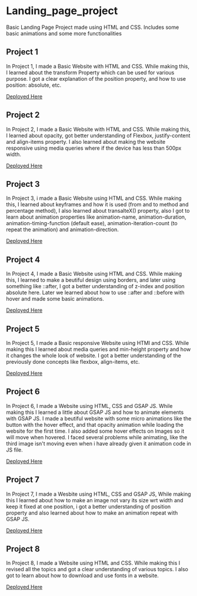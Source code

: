 # Landing_page_project
Basic Landing Page Project made using HTML and CSS. Includes some basic animations and some more functionalities

## Project 1
In Project 1, I made a Basic Website with HTML and CSS. While making this, I learned about the transform Property which can be used for various purpose. I got a clear explanation of the position property, and how to use position: absolute, etc.

[Deployed Here](http://priyanshukumarsinha.me/Landing_page_project/Project_1/)


## Project 2
In Project 2, I made a Basic Website with HTML and CSS. While making this, I learned about opacity, got better understanding of Flexbox, justify-content and align-items property. I also learned about making the website responsive using media queries where if the device has less than 500px width.

[Deployed Here](http://priyanshukumarsinha.me/Landing_page_project/Project_2/)


## Project 3
In Project 3, i made a Basic Website using HTML and CSS. While making this, I learned about keyframes and how it is used (from and to method and percentage method), I also learned about transalteX() property, also I got to learn about animation properties like animation-name, animation-duration, animation-timing-function (default ease), animation-iteration-count (to repeat the animation) and animation-direction.

[Deployed Here](http://priyanshukumarsinha.me/Landing_page_project/Project_3/)


## Project 4
In Project 4, I made a Basic Website using HTML and CSS. While making this, I learned to make a beutiful design using borders, and later using something like ::after, I got a better understanding of z-index and position absolute here. Later we learned about how to use ::after and ::before with hover and made some basic animations.


[Deployed Here](http://priyanshukumarsinha.me/Landing_page_project/Project_4/)


## Project 5
In Project 5, I made a Basic responsive Website using HTMl and CSS. While making this I learned about media queries and min-height property and how it changes the whole look of website. I got a better understanding of the previously done concepts like flexbox, align-items, etc.

[Deployed Here](http://priyanshukumarsinha.me/Landing_page_project/Project_5/)


## Project 6
In Project 6, I made a Website using HTML, CSS and GSAP JS. While making this I learned a little about GSAP JS and how to animate elements with GSAP JS. I made a beutiful website with some micro animations like the button with the hover effect, and that opacity animation while loading the website for the first time. I also added some hover effects on Images so it will move when hovered. I faced several problems while animating, like the third image isn't moving even when i have already given it animation code in JS file.

[Deployed Here](http://priyanshukumarsinha.me/Landing_page_project/Project_6/)


## Project 7
In Project 7, I made a Wesbite using HTML, CSS and GSAP JS, While making this I learned about how to make an image not vary its size wrt width and keep it fixed at one position, i got a better understanding of position property and also learned about how to make an animation repeat with GSAP JS.

[Deployed Here](http://priyanshukumarsinha.me/Landing_page_project/Project_7/)


## Project 8
In Project 8, I made a Website using HTML and CSS. While making this I revised all the topics and got a clear understanding of various topics. I also got to learn about how to download and use fonts in a website.

[Deployed Here](http://priyanshukumarsinha.me/Landing_page_project/Project_8/)